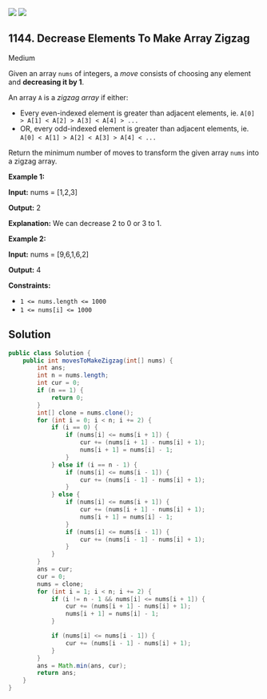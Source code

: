 [![](https://img.shields.io/github/stars/javadev/LeetCode-in-Java?label=Stars&style=flat-square)](https://github.com/javadev/LeetCode-in-Java)
[![](https://img.shields.io/github/forks/javadev/LeetCode-in-Java?label=Fork%20me%20on%20GitHub%20&style=flat-square)](https://github.com/javadev/LeetCode-in-Java/fork)

## 1144\. Decrease Elements To Make Array Zigzag

Medium

Given an array `nums` of integers, a _move_ consists of choosing any element and **decreasing it by 1**.

An array `A` is a _zigzag array_ if either:

*   Every even-indexed element is greater than adjacent elements, ie. `A[0] > A[1] < A[2] > A[3] < A[4] > ...`
*   OR, every odd-indexed element is greater than adjacent elements, ie. `A[0] < A[1] > A[2] < A[3] > A[4] < ...`

Return the minimum number of moves to transform the given array `nums` into a zigzag array.

**Example 1:**

**Input:** nums = [1,2,3]

**Output:** 2

**Explanation:** We can decrease 2 to 0 or 3 to 1.

**Example 2:**

**Input:** nums = [9,6,1,6,2]

**Output:** 4

**Constraints:**

*   `1 <= nums.length <= 1000`
*   `1 <= nums[i] <= 1000`

## Solution

```java
public class Solution {
    public int movesToMakeZigzag(int[] nums) {
        int ans;
        int n = nums.length;
        int cur = 0;
        if (n == 1) {
            return 0;
        }
        int[] clone = nums.clone();
        for (int i = 0; i < n; i += 2) {
            if (i == 0) {
                if (nums[i] <= nums[i + 1]) {
                    cur += (nums[i + 1] - nums[i] + 1);
                    nums[i + 1] = nums[i] - 1;
                }
            } else if (i == n - 1) {
                if (nums[i] <= nums[i - 1]) {
                    cur += (nums[i - 1] - nums[i] + 1);
                }
            } else {
                if (nums[i] <= nums[i + 1]) {
                    cur += (nums[i + 1] - nums[i] + 1);
                    nums[i + 1] = nums[i] - 1;
                }
                if (nums[i] <= nums[i - 1]) {
                    cur += (nums[i - 1] - nums[i] + 1);
                }
            }
        }
        ans = cur;
        cur = 0;
        nums = clone;
        for (int i = 1; i < n; i += 2) {
            if (i != n - 1 && nums[i] <= nums[i + 1]) {
                cur += (nums[i + 1] - nums[i] + 1);
                nums[i + 1] = nums[i] - 1;
            }

            if (nums[i] <= nums[i - 1]) {
                cur += (nums[i - 1] - nums[i] + 1);
            }
        }
        ans = Math.min(ans, cur);
        return ans;
    }
}
```